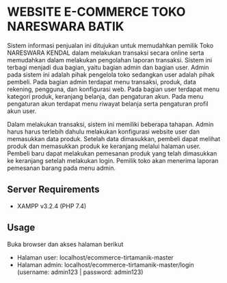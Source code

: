 # WEBSITE E-COMMERCE TOKO NARESWARA BATIK

Sistem informasi penjualan ini ditujukan untuk memudahkan pemilik Toko NARESWARA KENDAL dalam melakukan transaksi secara online serta memudahkan dalam melakukan pengolahan laporan transaksi. Sistem ini terbagi menjadi dua bagian, yaitu bagian admin dan bagian user. Admin pada sistem ini adalah pihak pengelola toko sedangkan user adalah pihak pembeli. Pada bagian admin terdapat menu transaksi, produk, data rekening, pengguna, dan konfigurasi web. Pada bagian user terdapat menu kategori produk, keranjang belanja, dan pengaturan akun. Pada menu pengaturan akun terdapat menu riwayat belanja serta pengaturan profil akun user.

Dalam melakukan transaksi, sistem ini memiliki beberapa tahapan. Admin harus harus terlebih dahulu melakukan konfigurasi website user dan memasukkan data produk. Setelah data dimasukkan, pembeli dapat melihat produk dan memasukkan produk ke keranjang melalui halaman user. Pembeli baru dapat melakukan pemesanan produk yang telah dimasukkan ke keranjang setelah melakukan login. Pemilik toko akan menerima laporan pemesanan barang pada menu admin.

## Server Requirements

* XAMPP v3.2.4 (PHP 7.4)
  
## Usage

Buka browser dan akses halaman berikut
* Halaman user: localhost/ecommerce-tirtamanik-master
* Halaman admin: localhost/ecommerce-tirtamanik-master/login (username: admin123 | password: admin123)
